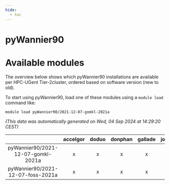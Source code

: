 ```yaml
---
hide:
  - toc
---
```


pyWannier90
===========

# Available modules


The overview below shows which pyWannier90 installations are available per HPC-UGent Tier-2cluster, ordered based on software version (new to old).

To start using pyWannier90, load one of these modules using a `module load` command like:

```shell
module load pyWannier90/2021-12-07-gomkl-2021a
```

*(This data was automatically generated on Wed, 04 Sep 2024 at 14:29:20 CEST)*  

| |accelgor|doduo|donphan|gallade|joltik|shinx|skitty|
| :---: | :---: | :---: | :---: | :---: | :---: | :---: | :---: |
|pyWannier90/2021-12-07-gomkl-2021a|x|x|x|x|x|-|x|
|pyWannier90/2021-12-07-foss-2021a|x|x|x|x|x|-|x|
